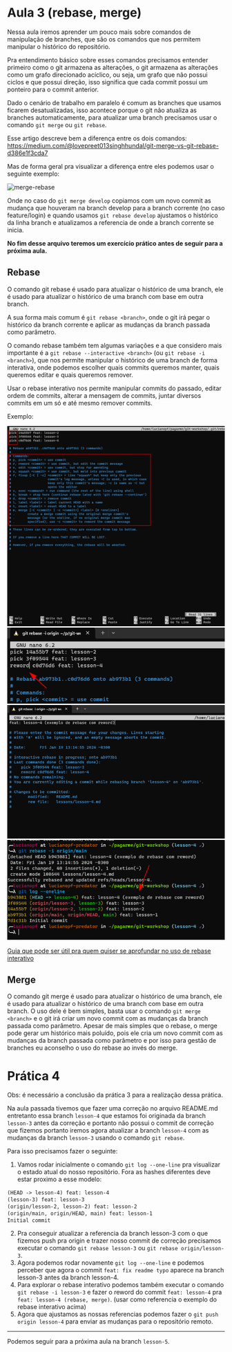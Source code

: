 # Aula 3 (rebase, merge)

Nessa aula iremos aprender um pouco mais sobre comandos de manipulação de branches, que são os comandos que nos permitem manipular o histórico do repositório.

Pra entendimento básico sobre esses comandos precisamos entender primeiro como o git armazena as alterações, o git armazena as alterações como um grafo direcionado acíclico, ou seja, um grafo que não possui ciclos e que possui direção, isso significa que cada commit possui um ponteiro para o commit anterior.

Dado o cenário de trabalho em paralelo é comum as branches que usamos ficarem desatualizadas, isso acontece porque o git não atualiza as branches automaticamente, para atualizar uma branch precisamos usar o comando `git merge` ou `git rebase`.

Esse artigo descreve bem a diferença entre os dois comandos: https://medium.com/@lovepreet013singhhundal/git-merge-vs-git-rebase-d386e1f3cda7

Mas de forma geral pra visualizar a diferença entre eles podemos usar o seguinte exemplo:

![merge-rebase](https://miro.medium.com/v2/resize:fit:720/format:webp/1*s9vhZ0Arc0ViAnl9ksy_Ew.png)

Onde no caso do `git merge develop` copiamos com um novo commit as mudança que houveram na branch develop para a branch corrente (no caso feature/login) e quando usamos `git rebase develop` ajustamos o histórico da linha branch e atualizamos a referencia de onde a branch corrente se inicia. 

**No fim desse arquivo teremos um exercício prático antes de seguir para a próxima aula.**

## Rebase

O comando git rebase é usado para atualizar o histórico de uma branch, ele é usado para atualizar o histórico de uma branch com base em outra branch.

A sua forma mais comum é `git rebase <branch>`, onde o git irá pegar o histórico da branch corrente e aplicar as mudanças da branch passada como parâmetro.

O comando rebase também tem algumas variações e a que considero mais importante é a `git rebase --interactive <branch>` (ou `git rebase -i <branch>`), que nos permite manipular o histórico de uma branch de forma interativa, onde podemos escolher quais commits queremos manter, quais queremos editar e quais queremos remover.

Usar o rebase interativo nos permite manipular commits do passado, editar ordem de commits, alterar a mensagem de commits, juntar diversos commits em um só e até mesmo remover commits.

Exemplo:

![rebase_1](../images/rebase_i_1.png)
![rebase_1](../images/rebase_i_2.png)
![rebase_1](../images/rebase_i_3.png)
![rebase_1](../images/rebase_i_4.png)

[Guia que pode ser útil pra quem quiser se aprofundar no uso de rebase interativo](https://medium.com/@lukz/git-rebase-interactive-e-amend-para-uma-melhor-hist%C3%B3ria-no-seu-projeto-cb2f5c09b161)

## Merge

O comando git merge é usado para atualizar o histórico de uma branch, ele é usado para atualizar o histórico de uma branch com base em outra branch.
O uso dele é bem simples, basta usar o comando `git merge <branch>` e o git irá criar um novo commit com as mudanças da branch passada como parâmetro.
Apesar de mais simples que o rebase, o merge pode gerar um histórico mais poluído, pois ele cria um novo commit com as mudanças da branch passada como parâmetro e por isso para gestão de branches eu aconselho o uso do rebase ao invés do merge.

# Prática 4

Obs: é necessário a conclusão da prática 3 para a realização dessa prática.

Na aula passada tivemos que fazer uma correção no arquivo README.md entretanto essa branch `lesson-4` que estamos foi originada da branch `lesson-3` antes da correção e portanto não possui o commit de correção que fizemos portanto iremos agora atualizar a branch `lesson-4` com as mudanças da branch `lesson-3` usando o comando `git rebase`.

Para isso precisamos fazer o seguinte:
1. Vamos rodar inicialmente o comando `git log --one-line` pra visualizar o estado atual do nosso repositório.
Fora as hashes diferentes deve estar proximo a esse modelo:
```text
(HEAD -> lesson-4) feat: lesson-4
(lesson-3) feat: lesson-3
(origin/lesson-2, lesson-2) feat: lesson-2
(origin/main, origin/HEAD, main) feat: lesson-1
Initial commit
```
2. Pra conseguir atualizar a referencia da branch lesson-3 com o que fizemos push pra origin e trazer nosso commit de correção precisamos executar o comando `git rebase lesson-3` ou `git rebase origin/lesson-3`.
3. Agora podemos rodar novamente `git log --one-line` e podemos perceber que agora o commit `feat: fix readme typo` aparece na branch lesson-3 antes da branch lesson-4.
4. Para explorar o rebase interativo podemos também executar o comando `git rebase -i lesson-3` e fazer o reword do commit `feat: lesson-4` pra `feat: lesson-4 (rebase, merge)`. (usar como referencia o exemplo do rebase interativo acima)
5. Agora que ajustamos as nossas referencias podemos fazer o `git push origin lesson-4` para enviar as mudanças para o repositório remoto.

--- 

Podemos seguir para a próxima aula na branch `lesson-5`.